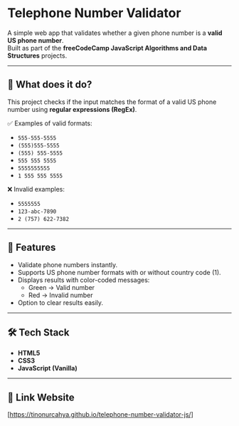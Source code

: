 # Telephone Number Validator  

A simple web app that validates whether a given phone number is a **valid US phone number**.  
Built as part of the **freeCodeCamp JavaScript Algorithms and Data Structures** projects.  

---

## 📖 What does it do?  
This project checks if the input matches the format of a valid US phone number using **regular expressions (RegEx)**.  

✅ Examples of valid formats:  
- `555-555-5555`  
- `(555)555-5555`  
- `(555) 555-5555`  
- `555 555 5555`  
- `5555555555`  
- `1 555 555 5555`  

❌ Invalid examples:  
- `5555555`  
- `123-abc-7890`  
- `2 (757) 622-7382`  

---

## 🚀 Features  
- Validate phone numbers instantly.  
- Supports US phone number formats with or without country code (1).  
- Displays results with color-coded messages:  
  - Green → Valid number  
  - Red → Invalid number  
- Option to clear results easily.  

---

## 🛠️ Tech Stack  
- **HTML5**  
- **CSS3**  
- **JavaScript (Vanilla)**  

---

## 🔗 Link Website
[https://tinonurcahya.github.io/telephone-number-validator-js/]
